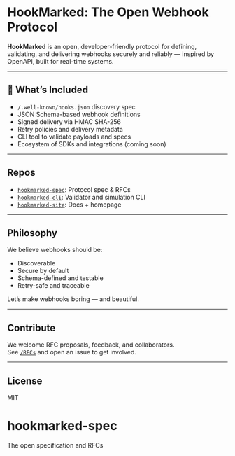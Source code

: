 # HookMarked: The Open Webhook Protocol

**HookMarked** is an open, developer-friendly protocol for defining, validating, and delivering webhooks securely and reliably — inspired by OpenAPI, built for real-time systems.

---

## 🔧 What’s Included

- `/.well-known/hooks.json` discovery spec
- JSON Schema-based webhook definitions
- Signed delivery via HMAC SHA-256
- Retry policies and delivery metadata
- CLI tool to validate payloads and specs
- Ecosystem of SDKs and integrations (coming soon)

---

## Repos

- [`hookmarked-spec`](https://github.com/hookmarked/hookmarked-spec): Protocol spec & RFCs  
- [`hookmarked-cli`](https://github.com/hookmarked/hookmarked-cli): Validator and simulation CLI  
- [`hookmarked-site`](https://github.com/hookmarked/hookmarked-site): Docs + homepage

---

## Philosophy

We believe webhooks should be:
- Discoverable
- Secure by default
- Schema-defined and testable
- Retry-safe and traceable

Let’s make webhooks boring — and beautiful.

---

## Contribute

We welcome RFC proposals, feedback, and collaborators.  
See [`/RFCs`](./RFCs) and open an issue to get involved.

---

## License

MIT
# hookmarked-spec
The open specification and RFCs
